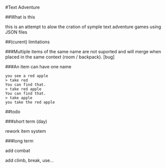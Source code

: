 #Text Adventure

##What is this

this is an attempt to alow 	the cration of symple text adventure games using JSON files

##(curent) limitations

###Multiple items of the same name are not suported and will merge when placed in the same context (room / backpack). [bug]

###An item can have one name

    you see a red apple
    > take red
    You can find that.
    > take red apple
    You can find that.
    > take apple
    you take the red apple

##todo

###short term (day)

rework item system

###long term

add combat

add climb, break, use...